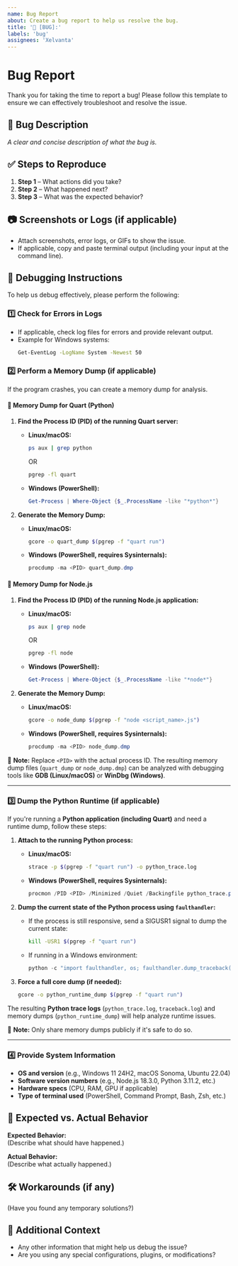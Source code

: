 ```yaml
---
name: Bug Report
about: Create a bug report to help us resolve the bug.
title: '🐞 [BUG]:'
labels: 'bug'
assignees: 'Xelvanta'
---
```


# Bug Report  

Thank you for taking the time to report a bug! Please follow this template to ensure we can effectively troubleshoot and resolve the issue.  

## 🐞 Bug Description  
*A clear and concise description of what the bug is.*  

## ✅ Steps to Reproduce  
1. **Step 1** – What actions did you take?  
2. **Step 2** – What happened next?  
3. **Step 3** – What was the expected behavior?  

## 📷 Screenshots or Logs (if applicable)  
- Attach screenshots, error logs, or GIFs to show the issue.  
- If applicable, copy and paste terminal output (including your input at the command line).  

## 🔎 Debugging Instructions  
To help us debug effectively, please perform the following:  

### 1️⃣ Check for Errors in Logs  
- If applicable, check log files for errors and provide relevant output.  
- Example for Windows systems:  
  ```bash
  Get-EventLog -LogName System -Newest 50
  ```  

### 2️⃣ Perform a Memory Dump (if applicable)  
If the program crashes, you can create a memory dump for analysis.  

#### **📌 Memory Dump for Quart (Python)**  
1. **Find the Process ID (PID) of the running Quart server:**  
   - **Linux/macOS:**  
     ```bash
     ps aux | grep python
     ```
     OR  
     ```bash
     pgrep -fl quart
     ```
   - **Windows (PowerShell):**  
     ```powershell
     Get-Process | Where-Object {$_.ProcessName -like "*python*"}
     ```

2. **Generate the Memory Dump:**  
   - **Linux/macOS:**  
     ```bash
     gcore -o quart_dump $(pgrep -f "quart run")
     ```
   - **Windows (PowerShell, requires Sysinternals):**  
     ```powershell
     procdump -ma <PID> quart_dump.dmp
     ```

#### **📌 Memory Dump for Node.js**  
1. **Find the Process ID (PID) of the running Node.js application:**  
   - **Linux/macOS:**  
     ```bash
     ps aux | grep node
     ```
     OR  
     ```bash
     pgrep -fl node
     ```
   - **Windows (PowerShell):**  
     ```powershell
     Get-Process | Where-Object {$_.ProcessName -like "*node*"}
     ```

2. **Generate the Memory Dump:**  
   - **Linux/macOS:**  
     ```bash
     gcore -o node_dump $(pgrep -f "node <script_name>.js")
     ```
   - **Windows (PowerShell, requires Sysinternals):**  
     ```powershell
     procdump -ma <PID> node_dump.dmp
     ```

📌 **Note:** Replace `<PID>` with the actual process ID. The resulting memory dump files (`quart_dump` or `node_dump.dmp`) can be analyzed with debugging tools like **GDB (Linux/macOS)** or **WinDbg (Windows)**.  

---

### 3️⃣ Dump the Python Runtime (if applicable)  
If you're running a **Python application (including Quart)** and need a runtime dump, follow these steps:

1. **Attach to the running Python process:**  
   - **Linux/macOS:**  
     ```bash
     strace -p $(pgrep -f "quart run") -o python_trace.log
     ```
   - **Windows (PowerShell, requires Sysinternals):**  
     ```powershell
     procmon /PID <PID> /Minimized /Quiet /Backingfile python_trace.pml
     ```

2. **Dump the current state of the Python process using `faulthandler`:**  
   - If the process is still responsive, send a SIGUSR1 signal to dump the current state:  
     ```bash
     kill -USR1 $(pgrep -f "quart run")
     ```
   - If running in a Windows environment:  
     ```powershell
     python -c "import faulthandler, os; faulthandler.dump_traceback(open('traceback.log', 'w'))"
     ```

3. **Force a full core dump (if needed):**  
   ```bash
   gcore -o python_runtime_dump $(pgrep -f "quart run")
   ```

The resulting **Python trace logs** (`python_trace.log`, `traceback.log`) and memory dumps (`python_runtime_dump`) will help analyze runtime issues.

📌 **Note:** Only share memory dumps publicly if it's safe to do so.

---

### 4️⃣ Provide System Information  
- **OS and version** (e.g., Windows 11 24H2, macOS Sonoma, Ubuntu 22.04)  
- **Software version numbers** (e.g., Node.js 18.3.0, Python 3.11.2, etc.)
- **Hardware specs** (CPU, RAM, GPU if applicable)  
- **Type of terminal used** (PowerShell, Command Prompt, Bash, Zsh, etc.)  

## 📌 Expected vs. Actual Behavior  
**Expected Behavior:**  
(Describe what should have happened.)  

**Actual Behavior:**  
(Describe what actually happened.)  

## 🛠 Workarounds (if any)  
(Have you found any temporary solutions?)  

## 📝 Additional Context  
- Any other information that might help us debug the issue?  
- Are you using any special configurations, plugins, or modifications?  
